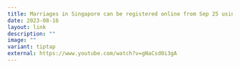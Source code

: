 ```yaml
---
title: Marriages in Singapore can be registered online from Sep 25 using Singpass
date: 2023-08-16
layout: link
description: ""
image: ""
variant: tiptap
external: https://www.youtube.com/watch?v=gNaCsd0i3gA
---
```

